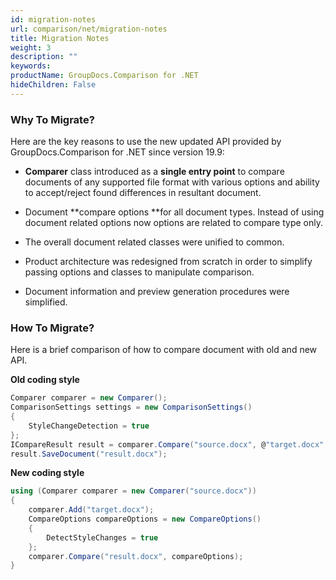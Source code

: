 ```yaml
---
id: migration-notes
url: comparison/net/migration-notes
title: Migration Notes
weight: 3
description: ""
keywords: 
productName: GroupDocs.Comparison for .NET
hideChildren: False
---
```

### Why To Migrate?

  
Here are the key reasons to use the new updated API provided by GroupDocs.Comparison for .NET since version 19.9:

*   **Comparer** class introduced as a **single entry point** to compare documents of any supported file format with various options and ability to accept/reject found differences in resultant document.   
    
*   Document **compare options **for all document types. Instead of using document related options now options are related to compare type only.
*   The overall document related classes were unified to common.  
    
*   Product architecture was redesigned from scratch in order to simplify passing options and classes to manipulate comparison.
    
*   Document information and preview generation procedures were simplified.  
      
    

### How To Migrate?

Here is a brief comparison of how to compare document with old and new API.  

**Old coding style**

```csharp
Comparer comparer = new Comparer();
ComparisonSettings settings = new ComparisonSettings() 
{ 
	StyleChangeDetection = true
};
ICompareResult result = comparer.Compare("source.docx", @"target.docx", settings);
result.SaveDocument("result.docx");
```

**New coding style**

```csharp
using (Comparer comparer = new Comparer("source.docx"))
{
    comparer.Add("target.docx");
    CompareOptions compareOptions = new CompareOptions()
    {
        DetectStyleChanges = true
    };
	comparer.Compare("result.docx", compareOptions);
}
```
